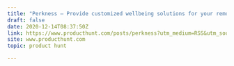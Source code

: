 ```yaml
---
title: "Perkness — Provide customized wellbeing solutions for your remote team"
draft: false
date: 2020-12-14T08:37:50Z
link: https://www.producthunt.com/posts/perkness?utm_medium=RSS&utm_source=hune
site: www.producthunt.com
topic: product hunt  

---
```


